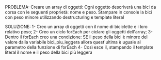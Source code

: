 PROBLEMA:
Creare un array di oggetti:
Ogni oggetto descriverà una bici da corsa con le seguenti proprietà: nome e peso.
Stampare in console la bici con peso minore utilizzando destructuring e template literal

SOLUZIONE:
1- Creo un array di oggetti con il nome di biciclette e i loro relativo peso;
2- Creo un ciclo forEach per ciclare gli oggetti dell'array;
3- Dentro il forEach creo una condizione:
    SE il peso della bici è minore del valore dalla variabile bici_piu_leggera allora quest'ultima è uguale al parametro della funzione di forEach
4- Così esce il, stampando il template literal il nome e il peso della bici più leggera